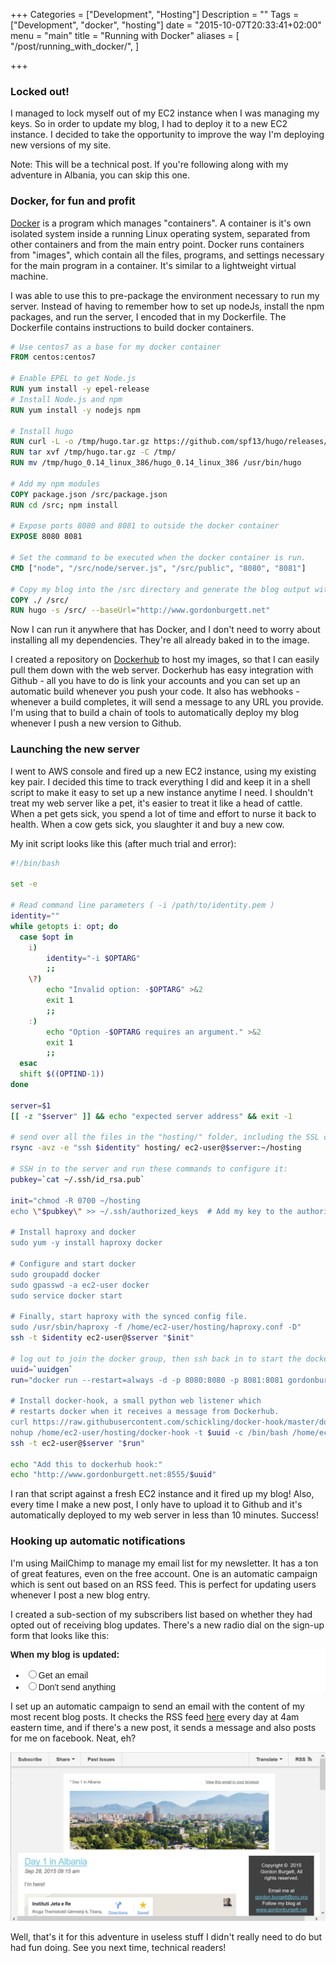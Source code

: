 +++
Categories = ["Development", "Hosting"]
Description = ""
Tags = ["Development", "docker", "hosting"]
date = "2015-10-07T20:33:41+02:00"
menu = "main"
title = "Running with Docker"
aliases = [
  "/post/running_with_docker/",
]

+++

### Locked out!

I managed to lock myself out of my EC2 instance when I was managing my keys.  So in order to update my blog, I had to deploy it to a new EC2 instance.  I decided to take the opportunity to improve the way I'm deploying new versions of my site.

Note: This will be a technical post.  If you're following along with my adventure in Albania, you can skip this one.

### Docker, for fun and profit

[Docker](https://www.docker.com/) is a program which manages "containers".  A container is it's own isolated system inside a running Linux operating system, separated from other containers and from the main entry point.  Docker runs containers from "images", which contain all the files, programs, and settings necessary for the main program in a container.  It's similar to a lightweight virtual machine.

I was able to use this to pre-package the environment necessary to run my server.  Instead of having to remember how to set up nodeJs, install the npm packages, and run the server, I encoded that in my Dockerfile.  The Dockerfile contains instructions to build docker containers.

```dockerfile
# Use centos7 as a base for my docker container
FROM centos:centos7

# Enable EPEL to get Node.js
RUN yum install -y epel-release
# Install Node.js and npm
RUN yum install -y nodejs npm

# Install hugo
RUN curl -L -o /tmp/hugo.tar.gz https://github.com/spf13/hugo/releases/download/v0.14/hugo_0.14_linux_386.tar.gz
RUN tar xvf /tmp/hugo.tar.gz -C /tmp/
RUN mv /tmp/hugo_0.14_linux_386/hugo_0.14_linux_386 /usr/bin/hugo

# Add my npm modules
COPY package.json /src/package.json
RUN cd /src; npm install

# Expose ports 8080 and 8081 to outside the docker container
EXPOSE 8080 8081

# Set the command to be executed when the docker container is run.
CMD ["node", "/src/node/server.js", "/src/public", "8080", "8081"]

# Copy my blog into the /src directory and generate the blog output with Hugo
COPY ./ /src/
RUN hugo -s /src/ --baseUrl="http://www.gordonburgett.net"
```

Now I can run it anywhere that has Docker, and I don't need to worry about installing all my dependencies.  They're all already baked in to the image.

I created a repository on [Dockerhub](https://hub.docker.com/r/gordonburgett/blog/) to host my images, so that I can easily pull them down with the web server.  Dockerhub has easy integration with Github - all you have to do is link your accounts and you can set up an automatic build whenever you push your code.  It also has webhooks - whenever a build completes, it will send a message to any URL you provide.  I'm using that to build a chain of tools to automatically deploy my blog whenever I push a new version to Github.

### Launching the new server

I went to AWS console and fired up a new EC2 instance, using my existing key pair.  I decided this time to track everything I did and keep it in a shell script to make it easy to set up a new instance anytime I need.  I shouldn't treat my web server like a pet, it's easier to treat it like a head of cattle.  When a pet gets sick, you spend a lot of time and effort to nurse it back to health.  When a cow gets sick, you slaughter it and buy a new cow.

My init script looks like this (after much trial and error):

```bash
#!/bin/bash

set -e

# Read command line parameters ( -i /path/to/identity.pem )
identity=""
while getopts i: opt; do
  case $opt in 
  	i)
		identity="-i $OPTARG"
		;;
	\?)
		echo "Invalid option: -$OPTARG" >&2
		exit 1
		;;
	:)
		echo "Option -$OPTARG requires an argument." >&2
		exit 1
		;;
  esac
  shift $((OPTIND-1))
done

server=$1
[[ -z "$server" ]] && echo "expected server address" && exit -1

# send over all the files in the "hosting/" folder, including the SSL cert & private key.
rsync -avz -e "ssh $identity" hosting/ ec2-user@$server:~/hosting

# SSH in to the server and run these commands to configure it:
pubkey=`cat ~/.ssh/id_rsa.pub`

init="chmod -R 0700 ~/hosting
echo \"$pubkey\" >> ~/.ssh/authorized_keys	# Add my key to the authorized key list

# Install haproxy and docker
sudo yum -y install haproxy docker

# Configure and start docker
sudo groupadd docker
sudo gpasswd -a ec2-user docker
sudo service docker start

# Finally, start haproxy with the synced config file.
sudo /usr/sbin/haproxy -f /home/ec2-user/hosting/haproxy.conf -D"
ssh -t $identity ec2-user@$server "$init"

# log out to join the docker group, then ssh back in to start the docker container.
uuid=`uuidgen`
run="docker run --restart=always -d -p 8080:8080 -p 8081:8081 gordonburgett/blog || echo \"already running\"

# Install docker-hook, a small python web listener which
# restarts docker when it receives a message from Dockerhub.
curl https://raw.githubusercontent.com/schickling/docker-hook/master/docker-hook > /home/ec2-user/hosting/docker-hook; chmod +x /home/ec2-user/hosting/docker-hook
nohup /home/ec2-user/hosting/docker-hook -t $uuid -c /bin/bash /home/ec2-user/hosting/update_container.sh &"
ssh -t ec2-user@$server "$run"

echo "Add this to dockerhub hook:"
echo "http://www.gordonburgett.net:8555/$uuid"
```

I ran that script against a fresh EC2 instance and it fired up my blog!  Also, every time I make a new post, I only have to upload it to Github and it's automatically deployed to my web server in less than 10 minutes.  Success!

### Hooking up automatic notifications

I'm using MailChimp to manage my email list for my newsletter.  It has a ton of great features, even on the free account.  One is an automatic campaign which is sent out based on an RSS feed.  This is perfect for updating users whenever I post a new blog entry.

I created a sub-section of my subscribers list based on whether they had opted out of receiving blog updates.  There's a new radio dial on the sign-up form that looks like this:

<div>
  <link href="//cdn-images.mailchimp.com/embedcode/classic-081711.css" rel="stylesheet" type="text/css">
  <style type="text/css">
  #mc_embed_signup{background:#fff; clear:left; font:14px Helvetica,Arial,sans-serif; }
   
  </style>
  <div id="mc_embed_signup">
    <form name="mc-embedded-subscribe-form" class="validate" target="_blank" novalidate="novalidate">
      <div id="mc_embed_signup_scroll">
        <div class="mc-field-group input-group">
          <strong>When my blog is updated: </strong>
          <ul>
            <li><input value="Get an email" name="BLOGUPDATE" id="mce-BLOGUPDATE-0" type="radio"><label for="mce-BLOGUPDATE-0">Get an email</label></li>
            <li><input value="Don't send anything" name="BLOGUPDATE" id="mce-BLOGUPDATE-1" type="radio"><label for="mce-BLOGUPDATE-1">Don't send anything</label></li>
          </ul>
        </div>
      </div>
    </form>
  </div>
</div>

I set up an automatic campaign to send an email with the content of my most recent blog posts.  It checks the RSS feed [here](/index.xml) every day at 4am eastern time, and if there's a new post, it sends a message and also posts for me on facebook.  Neat, eh?

![Mailchimp RSS example](/images/2015/mailchimp_rss_example.png)

Well, that's it for this adventure in useless stuff I didn't really need to do but had fun doing.  See you next time, technical readers!
